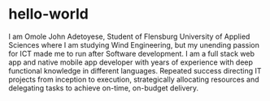 # hello-world
I am Omole John Adetoyese, Student of Flensburg University of Applied Sciences where I am studying Wind Engineering, but my unending passion for ICT made me to run after Software development.
I am a full stack web app and native mobile app developer with years of experience with deep functional knowledge in different languages. Repeated success directing IT projects from inception to execution, strategically allocating resources and delegating tasks to achieve on-time, on-budget delivery.

